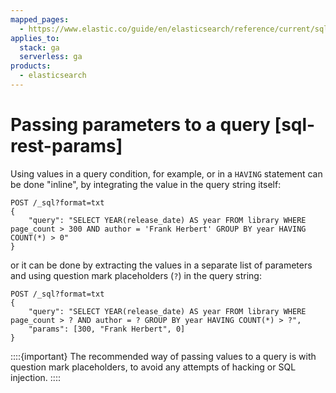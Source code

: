 ```yaml
---
mapped_pages:
  - https://www.elastic.co/guide/en/elasticsearch/reference/current/sql-rest-params.html
applies_to:
  stack: ga
  serverless: ga
products:
  - elasticsearch
---
```


# Passing parameters to a query [sql-rest-params]

Using values in a query condition, for example, or in a `HAVING` statement can be done "inline", by integrating the value in the query string itself:

```console
POST /_sql?format=txt
{
	"query": "SELECT YEAR(release_date) AS year FROM library WHERE page_count > 300 AND author = 'Frank Herbert' GROUP BY year HAVING COUNT(*) > 0"
}
```

or it can be done by extracting the values in a separate list of parameters and using question mark placeholders (`?`) in the query string:

```console
POST /_sql?format=txt
{
	"query": "SELECT YEAR(release_date) AS year FROM library WHERE page_count > ? AND author = ? GROUP BY year HAVING COUNT(*) > ?",
	"params": [300, "Frank Herbert", 0]
}
```

::::{important} 
The recommended way of passing values to a query is with question mark placeholders, to avoid any attempts of hacking or SQL injection.
::::


